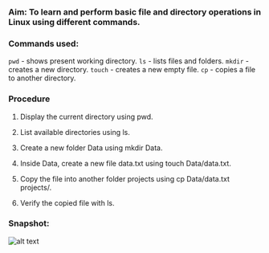 ### Aim: To learn and perform basic file and directory operations in Linux using different commands.

### Commands used: 

`pwd` - shows present working directory.
`ls` - lists files and folders.
`mkdir` - creates a new directory.
`touch` - creates a new empty file.
`cp` - copies a file to another directory.

### Procedure

1. Display the current directory using pwd.

2. List available directories using ls.

3. Create a new folder Data using mkdir Data.

4. Inside Data, create a new file data.txt using touch Data/data.txt.

5. Copy the file into another folder projects using cp Data/data.txt projects/.

6. Verify the copied file with ls.
  
  ### Snapshot:
  
![alt text](<../Users/Surinder Singh/Downloads/screen.png>)
